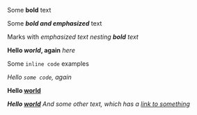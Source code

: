 Some **bold** text

Some ***bold and emphasized*** text

Marks with *emphasized text nesting **bold** text*

**Hello *world*, again** *here*

Some `inline code` examples

*Hello `some code`, again*

**Hello [world](https://example.com "Example Site")**

***Hello [world](https://example.com "Example Site")** And some other text, which has a [link to something](https://something.com)*

